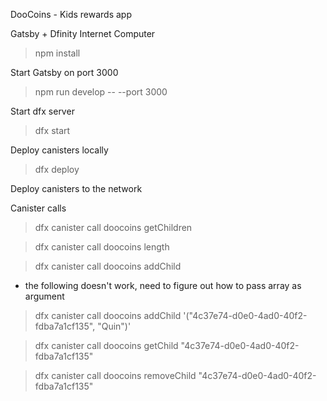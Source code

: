 DooCoins - Kids rewards app

Gatsby + Dfinity Internet Computer

> npm install

Start Gatsby on port 3000

> npm run develop -- --port 3000

Start dfx server

> dfx start

Deploy canisters locally

> dfx deploy

Deploy canisters to the network

Canister calls

> dfx canister call doocoins getChildren

> dfx canister call doocoins length

> dfx canister call doocoins addChild

- the following doesn't work, need to figure out how to pass array as argument

> dfx canister call doocoins addChild '("4c37e74-d0e0-4ad0-40f2-fdba7a1cf135", "Quin")'

> dfx canister call doocoins getChild "4c37e74-d0e0-4ad0-40f2-fdba7a1cf135"

> dfx canister call doocoins removeChild "4c37e74-d0e0-4ad0-40f2-fdba7a1cf135"
